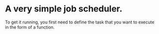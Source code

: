 # A very simple job scheduler.

To get it running, you first need to define the task that you want to execute in the form of a function.



